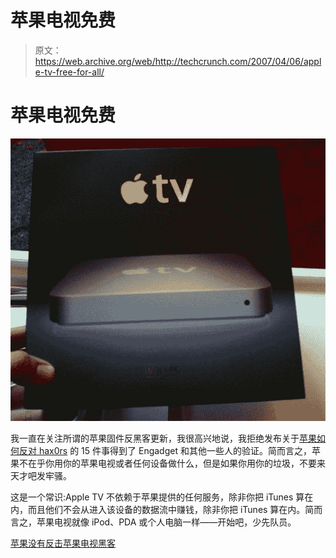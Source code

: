 # 苹果电视免费

> 原文：<https://web.archive.org/web/http://techcrunch.com/2007/04/06/apple-tv-free-for-all/>

# 苹果电视免费

![](img/0c73ad5d732b13676a53ae1febdaac19.png)

我一直在关注所谓的苹果固件反黑客更新，我很高兴地说，我拒绝发布关于[苹果如何反对 hax0rs](https://web.archive.org/web/20130628160523/http://crunchgear.com/2007/03/29/apple-hacks-our-hacks/) 的 15 件事得到了 Engadget 和其他一些人的验证。简而言之，苹果不在乎你用你的苹果电视或者任何设备做什么，但是如果你用你的垃圾，不要来天才吧发牢骚。

这是一个常识:Apple TV 不依赖于苹果提供的任何服务，除非你把 iTunes 算在内，而且他们不会从进入该设备的数据流中赚钱，除非你把 iTunes 算在内。简而言之，苹果电视就像 iPod、PDA 或个人电脑一样——开始吧，少先队员。

[苹果没有反击苹果电视黑客](https://web.archive.org/web/20130628160523/http://www.engadget.com/2007/04/05/apple-not-fighting-back-against-apple-tv-hacks/)
